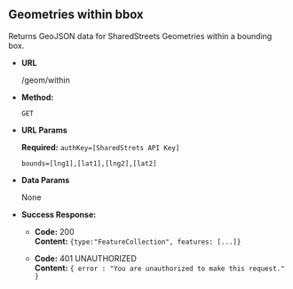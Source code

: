 **Geometries within bbox**
----
  Returns GeoJSON data for SharedStreets Geometries within a bounding box.

* **URL**

  /geom/within

* **Method:**

  `GET`
  
*  **URL Params**

   **Required:**
   `authKey=[SharedStrets API Key]`

   `bounds=[lng1],[lat1],[lng2],[lat2]`

* **Data Params**

  None

* **Success Response:**

  * **Code:** 200 <br />
    **Content:** `{type:"FeatureCollection", features: [...]}`
 

  * **Code:** 401 UNAUTHORIZED <br />
    **Content:** `{ error : "You are unauthorized to make this request." }`

